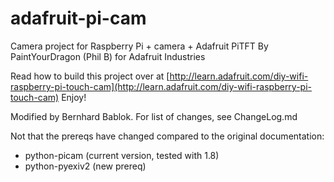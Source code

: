 adafruit-pi-cam
===============

Camera project for Raspberry Pi + camera + Adafruit PiTFT
By PaintYourDragon (Phil B) for Adafruit Industries

Read how to build this project over at 
[http://learn.adafruit.com/diy-wifi-raspberry-pi-touch-cam](http://learn.adafruit.com/diy-wifi-raspberry-pi-touch-cam)
Enjoy!

Modified by Bernhard Bablok. For list of changes, see ChangeLog.md

Not that the prereqs have changed compared to the original documentation:

- python-picam    (current version, tested with 1.8)
- python-pyexiv2  (new prereq)

